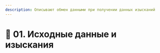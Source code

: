 ```yaml
---
description: Описывают обмен данными при получении данных изысканий
---
```


# 📩 01. Исходные данные и изыскания

